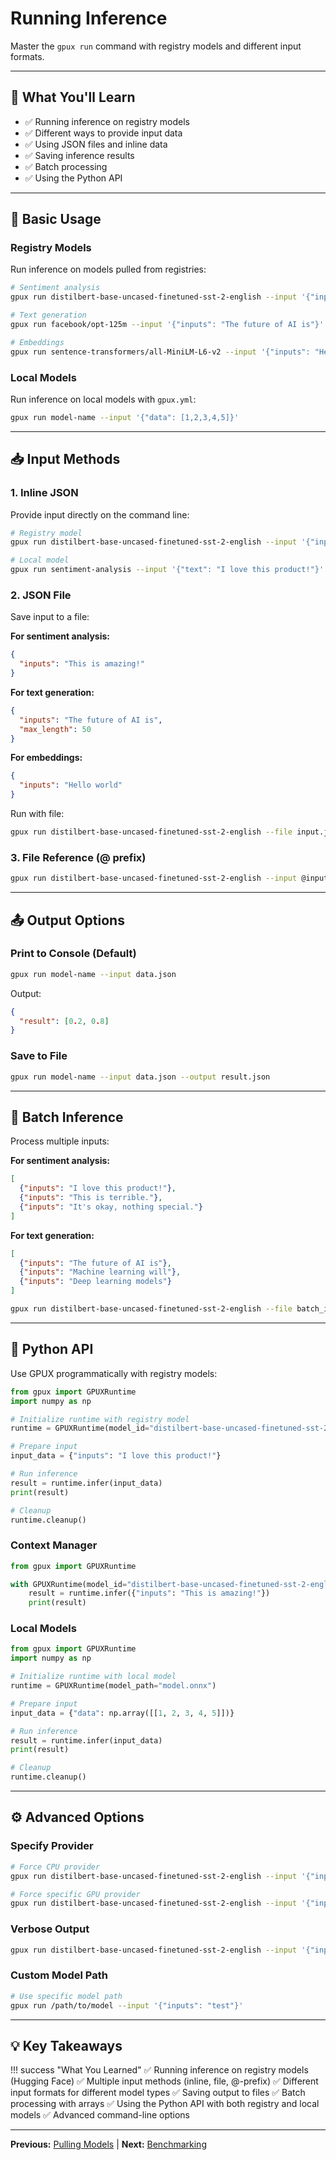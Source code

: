 # Running Inference

Master the `gpux run` command with registry models and different input formats.

---

## 🎯 What You'll Learn

- ✅ Running inference on registry models
- ✅ Different ways to provide input data
- ✅ Using JSON files and inline data
- ✅ Saving inference results
- ✅ Batch processing
- ✅ Using the Python API

---

## 🚀 Basic Usage

### Registry Models

Run inference on models pulled from registries:

```bash
# Sentiment analysis
gpux run distilbert-base-uncased-finetuned-sst-2-english --input '{"inputs": "I love this product!"}'

# Text generation
gpux run facebook/opt-125m --input '{"inputs": "The future of AI is"}'

# Embeddings
gpux run sentence-transformers/all-MiniLM-L6-v2 --input '{"inputs": "Hello world"}'
```

### Local Models

Run inference on local models with `gpux.yml`:

```bash
gpux run model-name --input '{"data": [1,2,3,4,5]}'
```

---

## 📥 Input Methods

### 1. Inline JSON

Provide input directly on the command line:

```bash
# Registry model
gpux run distilbert-base-uncased-finetuned-sst-2-english --input '{"inputs": "I love this product!"}'

# Local model
gpux run sentiment-analysis --input '{"text": "I love this product!"}'
```

### 2. JSON File

Save input to a file:

**For sentiment analysis:**
```json
{
  "inputs": "This is amazing!"
}
```

**For text generation:**
```json
{
  "inputs": "The future of AI is",
  "max_length": 50
}
```

**For embeddings:**
```json
{
  "inputs": "Hello world"
}
```

Run with file:

```bash
gpux run distilbert-base-uncased-finetuned-sst-2-english --file input.json
```

### 3. File Reference (@ prefix)

```bash
gpux run distilbert-base-uncased-finetuned-sst-2-english --input @input.json
```

---

## 📤 Output Options

### Print to Console (Default)

```bash
gpux run model-name --input data.json
```

Output:
```json
{
  "result": [0.2, 0.8]
}
```

### Save to File

```bash
gpux run model-name --input data.json --output result.json
```

---

## 🔁 Batch Inference

Process multiple inputs:

**For sentiment analysis:**
```json
[
  {"inputs": "I love this product!"},
  {"inputs": "This is terrible."},
  {"inputs": "It's okay, nothing special."}
]
```

**For text generation:**
```json
[
  {"inputs": "The future of AI is"},
  {"inputs": "Machine learning will"},
  {"inputs": "Deep learning models"}
]
```

```bash
gpux run distilbert-base-uncased-finetuned-sst-2-english --file batch_input.json
```

---

## 🐍 Python API

Use GPUX programmatically with registry models:

```python
from gpux import GPUXRuntime
import numpy as np

# Initialize runtime with registry model
runtime = GPUXRuntime(model_id="distilbert-base-uncased-finetuned-sst-2-english")

# Prepare input
input_data = {"inputs": "I love this product!"}

# Run inference
result = runtime.infer(input_data)
print(result)

# Cleanup
runtime.cleanup()
```

### Context Manager

```python
from gpux import GPUXRuntime

with GPUXRuntime(model_id="distilbert-base-uncased-finetuned-sst-2-english") as runtime:
    result = runtime.infer({"inputs": "This is amazing!"})
    print(result)
```

### Local Models

```python
from gpux import GPUXRuntime
import numpy as np

# Initialize runtime with local model
runtime = GPUXRuntime(model_path="model.onnx")

# Prepare input
input_data = {"data": np.array([[1, 2, 3, 4, 5]])}

# Run inference
result = runtime.infer(input_data)
print(result)

# Cleanup
runtime.cleanup()
```

---

## ⚙️ Advanced Options

### Specify Provider

```bash
# Force CPU provider
gpux run distilbert-base-uncased-finetuned-sst-2-english --input '{"inputs": "test"}' --provider cpu

# Force specific GPU provider
gpux run distilbert-base-uncased-finetuned-sst-2-english --input '{"inputs": "test"}' --provider cuda
```

### Verbose Output

```bash
gpux run distilbert-base-uncased-finetuned-sst-2-english --input '{"inputs": "test"}' --verbose
```

### Custom Model Path

```bash
# Use specific model path
gpux run /path/to/model --input '{"inputs": "test"}'
```

---

## 💡 Key Takeaways

!!! success "What You Learned"
    ✅ Running inference on registry models (Hugging Face)
    ✅ Multiple input methods (inline, file, @-prefix)
    ✅ Different input formats for different model types
    ✅ Saving output to files
    ✅ Batch processing with arrays
    ✅ Using the Python API with both registry and local models
    ✅ Advanced command-line options

---

**Previous:** [Pulling Models](pulling-models.md) | **Next:** [Benchmarking](benchmarking.md)
